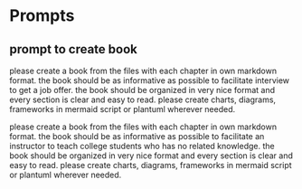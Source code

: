 # Prompts


## prompt to create book

please create a book from the files with each chapter in own markdown format. the book should be as informative as possible to facilitate interview to get a job offer. the book should be organized in very nice format and every section is clear and easy to read. please create charts, diagrams, frameworks in mermaid script or plantuml wherever needed.



please create a book from the files with each chapter in own markdown format. the book should be as informative as possible to facilitate an instructor to teach college students who has no related knowledge. the book should be organized in very nice format and every section is clear and easy to read. please create charts, diagrams, frameworks in mermaid script or plantuml wherever needed.